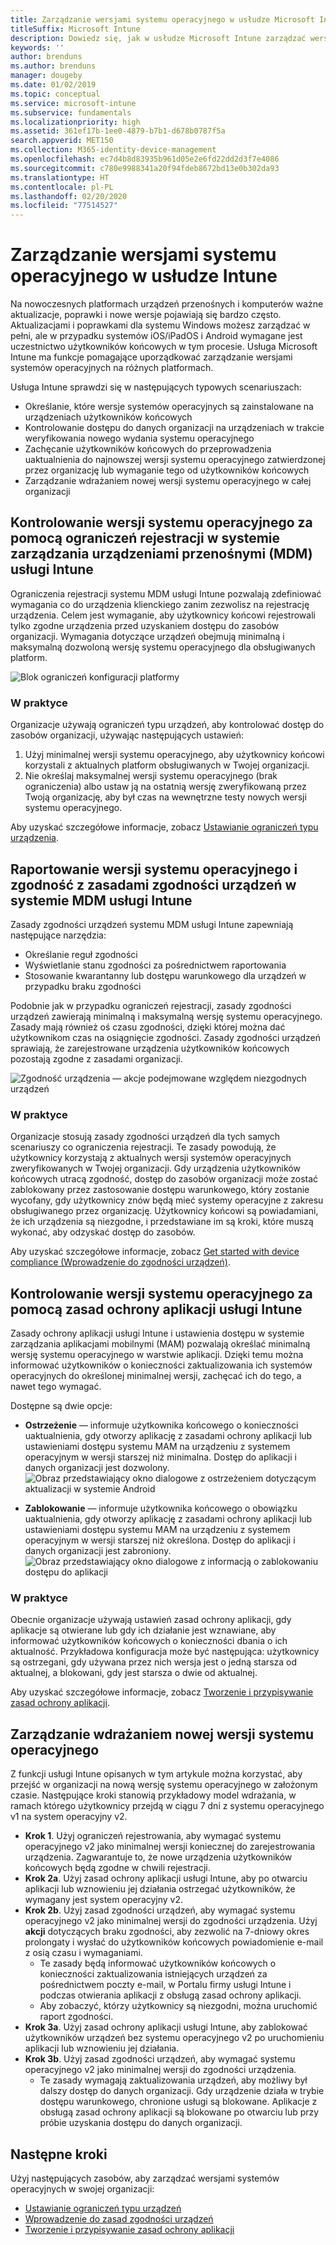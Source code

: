 ```yaml
---
title: Zarządzanie wersjami systemu operacyjnego w usłudze Microsoft Intune
titleSuffix: Microsoft Intune
description: Dowiedz się, jak w usłudze Microsoft Intune zarządzać wersjami systemów operacyjnych na różnych platformach.
keywords: ''
author: brenduns
ms.author: brenduns
manager: dougeby
ms.date: 01/02/2019
ms.topic: conceptual
ms.service: microsoft-intune
ms.subservice: fundamentals
ms.localizationpriority: high
ms.assetid: 361ef17b-1ee0-4879-b7b1-d678b0787f5a
search.appverid: MET150
ms.collection: M365-identity-device-management
ms.openlocfilehash: ec7d4b8d83935b961d05e2e6fd22dd2d3f7e4086
ms.sourcegitcommit: c780e9988341a20f94fdeb8672bd13e0b302da93
ms.translationtype: HT
ms.contentlocale: pl-PL
ms.lasthandoff: 02/20/2020
ms.locfileid: "77514527"
---
```

# <a name="manage-operating-system-versions-with-intune"></a>Zarządzanie wersjami systemu operacyjnego w usłudze Intune
Na nowoczesnych platformach urządzeń przenośnych i komputerów ważne aktualizacje, poprawki i nowe wersje pojawiają się bardzo często. Aktualizacjami i poprawkami dla systemu Windows możesz zarządzać w pełni, ale w przypadku systemów iOS/iPadOS i Android wymagane jest uczestnictwo użytkowników końcowych w tym procesie.  Usługa Microsoft Intune ma funkcje pomagające uporządkować zarządzanie wersjami systemów operacyjnych na różnych platformach.

Usługa Intune sprawdzi się w następujących typowych scenariuszach: 
- Określanie, które wersje systemów operacyjnych są zainstalowane na urządzeniach użytkowników końcowych
- Kontrolowanie dostępu do danych organizacji na urządzeniach w trakcie weryfikowania nowego wydania systemu operacyjnego
- Zachęcanie użytkowników końcowych do przeprowadzenia uaktualnienia do najnowszej wersji systemu operacyjnego zatwierdzonej przez organizację lub wymaganie tego od użytkowników końcowych
- Zarządzanie wdrażaniem nowej wersji systemu operacyjnego w całej organizacji
  
## <a name="operating-system-version-control-using-intune-mobile-device-management-mdm-enrollment-restrictions"></a>Kontrolowanie wersji systemu operacyjnego za pomocą ograniczeń rejestracji w systemie zarządzania urządzeniami przenośnymi (MDM) usługi Intune
Ograniczenia rejestracji systemu MDM usługi Intune pozwalają zdefiniować wymagania co do urządzenia klienckiego zanim zezwolisz na rejestrację urządzenia. Celem jest wymaganie, aby użytkownicy końcowi rejestrowali tylko zgodne urządzenia przed uzyskaniem dostępu do zasobów organizacji. Wymagania dotyczące urządzeń obejmują minimalną i maksymalną dozwoloną wersję systemu operacyjnego dla obsługiwanych platform.

![Blok ograniczeń konfiguracji platformy](./media/manage-os-versions/os-version-platform-configurations.png)

### <a name="in-practice"></a>W praktyce

Organizacje używają ograniczeń typu urządzeń, aby kontrolować dostęp do zasobów organizacji, używając następujących ustawień:

1. Użyj minimalnej wersji systemu operacyjnego, aby użytkownicy końcowi korzystali z aktualnych platform obsługiwanych w Twojej organizacji.
2. Nie określaj maksymalnej wersji systemu operacyjnego (brak ograniczenia) albo ustaw ją na ostatnią wersję zweryfikowaną przez Twoją organizację, aby był czas na wewnętrzne testy nowych wersji systemu operacyjnego.

Aby uzyskać szczegółowe informacje, zobacz [Ustawianie ograniczeń typu urządzenia](../enrollment/enrollment-restrictions-set.md#create-a-device-type-restriction).

## <a name="operating-system-version-reporting-and-compliance-with-intune-mdm-device-compliance-policies"></a>Raportowanie wersji systemu operacyjnego i zgodność z zasadami zgodności urządzeń w systemie MDM usługi Intune

Zasady zgodności urządzeń systemu MDM usługi Intune zapewniają następujące narzędzia:

- Określanie reguł zgodności
- Wyświetlanie stanu zgodności za pośrednictwem raportowania
- Stosowanie kwarantanny lub dostępu warunkowego dla urządzeń w przypadku braku zgodności

Podobnie jak w przypadku ograniczeń rejestracji, zasady zgodności urządzeń zawierają minimalną i maksymalną wersję systemu operacyjnego. Zasady mają również oś czasu zgodności, dzięki której można dać użytkownikom czas na osiągnięcie zgodności. Zasady zgodności urządzeń sprawiają, że zarejestrowane urządzenia użytkowników końcowych pozostają zgodne z zasadami organizacji.

![Zgodność urządzenia — akcje podejmowane względem niezgodnych urządzeń](./media/manage-os-versions/os-version-actions-noncompliance.png)

### <a name="in-practice"></a>W praktyce
Organizacje stosują zasady zgodności urządzeń dla tych samych scenariuszy co ograniczenia rejestracji. Te zasady powodują, że użytkownicy korzystają z aktualnych wersji systemów operacyjnych zweryfikowanych w Twojej organizacji. Gdy urządzenia użytkowników końcowych utracą zgodność, dostęp do zasobów organizacji może zostać zablokowany przez zastosowanie dostępu warunkowego, który zostanie wycofany, gdy użytkownicy znów będą mieć systemy operacyjne z zakresu obsługiwanego przez organizację. Użytkownicy końcowi są powiadamiani, że ich urządzenia są niezgodne, i przedstawiane im są kroki, które muszą wykonać, aby odzyskać dostęp do zasobów.   

Aby uzyskać szczegółowe informacje, zobacz [Get started with device compliance (Wprowadzenie do zgodności urządzeń)](../protect/device-compliance-get-started.md).
 
## <a name="operating-system-version-controls-using-intune-app-protection-policies"></a>Kontrolowanie wersji systemu operacyjnego za pomocą zasad ochrony aplikacji usługi Intune    
Zasady ochrony aplikacji usługi Intune i ustawienia dostępu w systemie zarządzania aplikacjami mobilnymi (MAM) pozwalają określać minimalną wersję systemu operacyjnego w warstwie aplikacji. Dzięki temu można informować użytkowników o konieczności zaktualizowania ich systemów operacyjnych do określonej minimalnej wersji, zachęcać ich do tego, a nawet tego wymagać.
 
Dostępne są dwie opcje: 
- **Ostrzeżenie** — informuje użytkownika końcowego o konieczności uaktualnienia, gdy otworzy aplikację z zasadami ochrony aplikacji lub ustawieniami dostępu systemu MAM na urządzeniu z systemem operacyjnym w wersji starszej niż minimalna. Dostęp do aplikacji i danych organizacji jest dozwolony.
  ![Obraz przedstawiający okno dialogowe z ostrzeżeniem dotyczącym aktualizacji w systemie Android](./media/manage-os-versions/os-version-update-warning.png) 

- **Zablokowanie** — informuje użytkownika końcowego o obowiązku uaktualnienia, gdy otworzy aplikację z zasadami ochrony aplikacji lub ustawieniami dostępu systemu MAM na urządzeniu z systemem operacyjnym w wersji starszej niż określona. Dostęp do aplikacji i danych organizacji jest zabroniony.
  ![Obraz przedstawiający okno dialogowe z informacją o zablokowaniu dostępu do aplikacji](./media/manage-os-versions/os-version-access-blocked.png)

### <a name="in-practice"></a>W praktyce
Obecnie organizacje używają ustawień zasad ochrony aplikacji, gdy aplikacje są otwierane lub gdy ich działanie jest wznawiane, aby informować użytkowników końcowych o konieczności dbania o ich aktualność. Przykładowa konfiguracja może być następująca: użytkownicy są ostrzegani, gdy używana przez nich wersja jest o jedną starsza od aktualnej, a blokowani, gdy jest starsza o dwie od aktualnej.
 
Aby uzyskać szczegółowe informacje, zobacz [Tworzenie i przypisywanie zasad ochrony aplikacji](../apps/app-protection-policies.md).

## <a name="managing-a-new-operating-system-version-rollout"></a>Zarządzanie wdrażaniem nowej wersji systemu operacyjnego
Z funkcji usługi Intune opisanych w tym artykule można korzystać, aby przejść w organizacji na nową wersję systemu operacyjnego w założonym czasie. Następujące kroki stanowią przykładowy model wdrażania, w ramach którego użytkownicy przejdą w ciągu 7 dni z systemu operacyjnego v1 na system operacyjny v2.
- **Krok 1**. Użyj ograniczeń rejestrowania, aby wymagać systemu operacyjnego v2 jako minimalnej wersji koniecznej do zarejestrowania urządzenia. Zagwarantuje to, że nowe urządzenia użytkowników końcowych będą zgodne w chwili rejestracji.
- **Krok 2a**. Użyj zasad ochrony aplikacji usługi Intune, aby po otwarciu aplikacji lub wznowieniu jej działania ostrzegać użytkowników, że wymagany jest system operacyjny v2.
- **Krok 2b**. Użyj zasad zgodności urządzeń, aby wymagać systemu operacyjnego v2 jako minimalnej wersji do zgodności urządzenia. Użyj **akcji** dotyczących braku zgodności, aby zezwolić na 7-dniowy okres prolongaty i wysłać do użytkowników końcowych powiadomienie e-mail z osią czasu i wymaganiami.
  - Te zasady będą informować użytkowników końcowych o konieczności zaktualizowania istniejących urządzeń za pośrednictwem poczty e-mail, w Portalu firmy usługi Intune i podczas otwierania aplikacji z obsługą zasad ochrony aplikacji.
  - Aby zobaczyć, którzy użytkownicy są niezgodni, można uruchomić raport zgodności. 
- **Krok 3a**. Użyj zasad ochrony aplikacji usługi Intune, aby zablokować użytkowników urządzeń bez systemu operacyjnego v2 po uruchomieniu aplikacji lub wznowieniu jej działania.
- **Krok 3b**. Użyj zasad zgodności urządzeń, aby wymagać systemu operacyjnego v2 jako minimalnej wersji do zgodności urządzenia.
  - Te zasady wymagają zaktualizowania urządzeń, aby możliwy był dalszy dostęp do danych organizacji. Gdy urządzenie działa w trybie dostępu warunkowego, chronione usługi są blokowane. Aplikacje z obsługą zasad ochrony aplikacji są blokowane po otwarciu lub przy próbie uzyskania dostępu do danych organizacji.

## <a name="next-steps"></a>Następne kroki

Użyj następujących zasobów, aby zarządzać wersjami systemów operacyjnych w swojej organizacji:

- [Ustawianie ograniczeń typu urządzeń](../enrollment/enrollment-restrictions-set.md#create-a-device-type-restriction)
- [Wprowadzenie do zasad zgodności urządzeń](../protect/device-compliance-get-started.md)
- [Tworzenie i przypisywanie zasad ochrony aplikacji](../apps/app-protection-policies.md)
